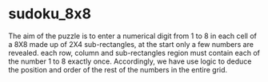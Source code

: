 # sudoku_8x8
The aim of the puzzle is to enter a numerical digit from 1 to 8 in each cell of a 8X8 made up of 2X4 sub-rectangles, at the start only a few numbers are revealed.  each row, column and sub-rectangles region must contain each of the number 1 to 8 exactly once. Accordingly, we have use logic to deduce the position and order of the rest of the numbers in the entire grid.
